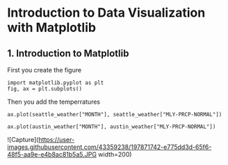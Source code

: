 # Introduction to Data Visualization with Matplotlib 

## 1. Introduction to Matplotlib
First you create the figure
```
import matplotlib.pyplot as plt 
fig, ax = plt.subplots()
```
Then you add the temperratures
```
ax.plot(seattle_weather["MONTH"], seattle_weather["MLY-PRCP-NORMAL"])    
```
```
ax.plot(austin_weather["MONTH"], austin_weather["MLY-PRCP-NORMAL"])

```
![Capture](https://user-images.githubusercontent.com/43359238/197871742-e775dd3d-65f6-48f5-aa9e-e4b8ac81b5a5.JPG width=200)
